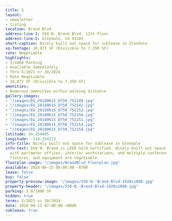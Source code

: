 ```yaml
---
title: 5
layout:
- newsletter
- listing
location: Brand Blvd
address-line-1: 550 N. Brand Blvd, 12th Floor
address-line-2: Glendale, CA 91203
short-caption: Nicely built out space for sublease in Glendale
sq-footage: 18,072 SF (Divisible to 7,350 SF)
rate: Negotiable
highlights:
- 3/1000 Parking
- Available Immediately
- Thru 5/2021 or 10/2024
- Rate Negotiable
- 18,072 SF (Divisible to 7,350 SF)
amenities:
- Numerous amenities within walking distance
gallery-images:
- "/images/EG_20180615_D750_752249.jpg"
- "/images/EG_20180615_D750_752242.jpg"
- "/images/EG_20180615_D750_752252.jpg"
- "/images/EG_20180615_D750_752256.jpg"
- "/images/EG_20180615_D750_752251.jpg"
- "/images/EG_20180615_D750_752253.jpg"
- "/images/EG_20180615_D750_752254.jpg"
latitude: 34.154495
longitude: -118.254173
info-title: Nicely built out space for sublease in Glendale
info-text: 550 N. Brand is LEED Gold Certified. Nicely built out space for sublease,
  with perimeter offices, interior workstations, and multiple conference rooms. Furniture,
  fixtures, and equipment are negotiable.
floorplan-image: "/images/BrandBlvd_Floorplan.jpg"
available: 2018-06-15 00:00:00 -0700
lease: false
buy: false
property-preview-image: "/images/550-N.-Brand-Blvd-1920x1080.jpg"
property-header: "/images/550-N.-Brand-Blvd-1920x1080.jpg"
parking: 3.0/1000 SF
hidden: true
terms: 5/2021 or 10/2024
date: 2018-06-13 07:00:00 +0000
sublease: true
---
```

